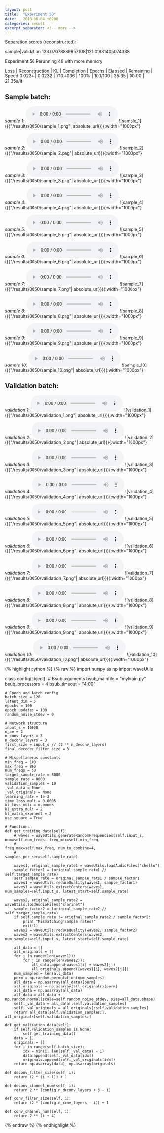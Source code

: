 ```yaml
---
layout: post
title:  "Experiment 50"
date:   2018-06-04 +0200
categories: result
excerpt_separator: <!-- more -->
---
```

Separation scores (reconstructed):

sample|validation
123.07078889957108|121.01831405074338<!-- more -->

Experiment 50
Rerunning 48 with more memory

Loss | Reconstruction | KL | Completion | Epochs | Elapsed | Remaining | Speed
0.0234 | 0.0232 | 710.4036 | 100% | 100/100 | 35:35 | 00:00 | 21.35s/it

## **Sample batch**:
_sample 1_:
<audio src="/ResultsOverview/results/0050/sample_1.wav" controls preload></audio>
![sample_1]({{"/results/0050/sample_1.png"| absolute_url}}){:width="1000px"}

_sample 2_:
<audio src="/ResultsOverview/results/0050/sample_2.wav" controls preload></audio>
![sample_2]({{"/results/0050/sample_2.png"| absolute_url}}){:width="1000px"}

_sample 3_:
<audio src="/ResultsOverview/results/0050/sample_3.wav" controls preload></audio>
![sample_3]({{"/results/0050/sample_3.png"| absolute_url}}){:width="1000px"}

_sample 4_:
<audio src="/ResultsOverview/results/0050/sample_4.wav" controls preload></audio>
![sample_4]({{"/results/0050/sample_4.png"| absolute_url}}){:width="1000px"}

_sample 5_:
<audio src="/ResultsOverview/results/0050/sample_5.wav" controls preload></audio>
![sample_5]({{"/results/0050/sample_5.png"| absolute_url}}){:width="1000px"}

_sample 6_:
<audio src="/ResultsOverview/results/0050/sample_6.wav" controls preload></audio>
![sample_6]({{"/results/0050/sample_6.png"| absolute_url}}){:width="1000px"}

_sample 7_:
<audio src="/ResultsOverview/results/0050/sample_7.wav" controls preload></audio>
![sample_7]({{"/results/0050/sample_7.png"| absolute_url}}){:width="1000px"}

_sample 8_:
<audio src="/ResultsOverview/results/0050/sample_8.wav" controls preload></audio>
![sample_8]({{"/results/0050/sample_8.png"| absolute_url}}){:width="1000px"}

_sample 9_:
<audio src="/ResultsOverview/results/0050/sample_9.wav" controls preload></audio>
![sample_9]({{"/results/0050/sample_9.png"| absolute_url}}){:width="1000px"}

_sample 10_:
<audio src="/ResultsOverview/results/0050/sample_10.wav" controls preload></audio>
![sample_10]({{"/results/0050/sample_10.png"| absolute_url}}){:width="1000px"}

## **Validation batch**:
_validation 1_:
<audio src="/ResultsOverview/results/0050/validation_1.wav" controls preload></audio>
![validation_1]({{"/results/0050/validation_1.png"| absolute_url}}){:width="1000px"}

_validation 2_:
<audio src="/ResultsOverview/results/0050/validation_2.wav" controls preload></audio>
![validation_2]({{"/results/0050/validation_2.png"| absolute_url}}){:width="1000px"}

_validation 3_:
<audio src="/ResultsOverview/results/0050/validation_3.wav" controls preload></audio>
![validation_3]({{"/results/0050/validation_3.png"| absolute_url}}){:width="1000px"}

_validation 4_:
<audio src="/ResultsOverview/results/0050/validation_4.wav" controls preload></audio>
![validation_4]({{"/results/0050/validation_4.png"| absolute_url}}){:width="1000px"}

_validation 5_:
<audio src="/ResultsOverview/results/0050/validation_5.wav" controls preload></audio>
![validation_5]({{"/results/0050/validation_5.png"| absolute_url}}){:width="1000px"}

_validation 6_:
<audio src="/ResultsOverview/results/0050/validation_6.wav" controls preload></audio>
![validation_6]({{"/results/0050/validation_6.png"| absolute_url}}){:width="1000px"}

_validation 7_:
<audio src="/ResultsOverview/results/0050/validation_7.wav" controls preload></audio>
![validation_7]({{"/results/0050/validation_7.png"| absolute_url}}){:width="1000px"}

_validation 8_:
<audio src="/ResultsOverview/results/0050/validation_8.wav" controls preload></audio>
![validation_8]({{"/results/0050/validation_8.png"| absolute_url}}){:width="1000px"}

_validation 9_:
<audio src="/ResultsOverview/results/0050/validation_9.wav" controls preload></audio>
![validation_9]({{"/results/0050/validation_9.png"| absolute_url}}){:width="1000px"}

_validation 10_:
<audio src="/ResultsOverview/results/0050/validation_10.wav" controls preload></audio>
![validation_10]({{"/results/0050/validation_10.png"| absolute_url}}){:width="1000px"}


{% highlight python %}
{% raw %}
import numpy as np
import waveUtils


class config(object):
	# Bsub arguments
	bsub_mainfile = "myMain.py"
	bsub_processors = 4
	bsub_timeout = "4:00"

	# Epoch and batch config
	batch_size = 128
	latent_dim = 5
	epochs = 100
	epoch_updates = 100
	random_noise_stdev = 0

	# Network structure
	input_s = 16000
	n_ae = 2
	n_conv_layers = 3
	n_deconv_layers = 3
	first_size = input_s // (2 ** n_deconv_layers)
	final_decoder_filter_size = 3

	# Miscellaneous constants
	min_freq = 100
	max_freq = 800
	num_freqs = 50
	target_sample_rate = 8000
	sample_rate = 8000
	validation_samples = 10
	_val_data = None
	_val_originals = None
	learning_rate = 1e-3
	time_loss_mult = 0.0005
	kl_loss_mult = 0.00003
	kl_extra_mult = 2
	kl_extra_exponent = 2
	use_square = True

	# Functions
	def get_training_data(self):
		# waves = waveUtils.generateRandomFrequencies(self.input_s, num=self.num_freqs, freq_min=self.min_freq,
		#                                            freq_max=self.max_freq, num_to_combine=4,
		#                                            samples_per_sec=self.sample_rate)

		waves1, original_sample_rate1 = waveUtils.loadAudioFiles("chello")
		sample_factor1 = (original_sample_rate1 // self.target_sample_rate)
		self.sample_rate = original_sample_rate1 / sample_factor1
		waves1 = waveUtils.reduceQuality(waves1, sample_factor1)
		waves1 = waveUtils.extractCenters(waves1, num_samples=self.input_s, latest_start=self.sample_rate)

		waves2, original_sample_rate2 = waveUtils.loadAudioFiles("clarinet")
		sample_factor2 = (original_sample_rate2 // self.target_sample_rate)
		if self.sample_rate != original_sample_rate2 / sample_factor2:
			print "Mismatching sample rates!"
			exit(1)
		waves2 = waveUtils.reduceQuality(waves2, sample_factor2)
		waves2 = waveUtils.extractCenters(waves2, num_samples=self.input_s, latest_start=self.sample_rate)

		all_data = []
		all_originals = []
		for i in range(len(waves1)):
			for j in range(len(waves2)):
				all_data.append(waves1[i] + waves2[j])
				all_originals.append([waves1[i], waves2[j]])
		num_samples = len(all_data)
		perm = np.random.permutation(num_samples)
		all_data = np.asarray(all_data)[perm]
		all_originals = np.asarray(all_originals)[perm]
		all_data = np.asarray(all_data)
		all_data = all_data + np.random.normal(scale=self.random_noise_stdev, size=all_data.shape)
		self._val_data = all_data[:self.validation_samples]
		self._val_originals = all_originals[:self.validation_samples]
		return all_data[self.validation_samples:], all_originals[self.validation_samples:]

	def get_validation_data(self):
		if self.validation_samples is None:
			self.get_training_data()
		data = []
		originals = []
		for i in range(self.batch_size):
			idx = min(i, len(self._val_data) - 1)
			data.append(self._val_data[idx])
			originals.append(self._val_originals[idx])
		return np.asarray(data), np.asarray(originals)

	def deconv_filter_size(self, i):
		return (2 * (i + 1)) + 1

	def deconv_channel_num(self, i):
		return 2 ** (config.n_deconv_layers + 3 - i)

	def conv_filter_size(self, i):
		return (2 * (config.n_conv_layers - i)) + 1

	def conv_channel_num(self, i):
		return 2 ** (i + 4)

{% endraw %}
{% endhighlight %}

